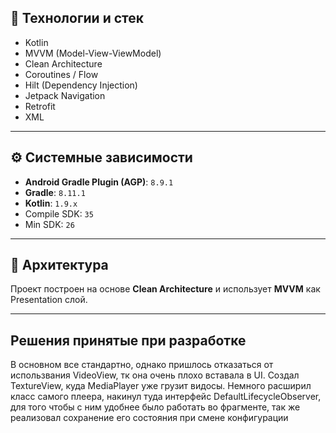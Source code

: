 ## 🔧 Технологии и стек

- Kotlin
- MVVM (Model-View-ViewModel)
- Clean Architecture
- Coroutines / Flow
- Hilt (Dependency Injection)
- Jetpack Navigation
- Retrofit
- XML

---

## ⚙️ Системные зависимости

- **Android Gradle Plugin (AGP)**: `8.9.1`
- **Gradle**: `8.11.1`
- **Kotlin**: `1.9.x`
- Compile SDK: `35`
- Min SDK: `26`

---

## 🧱 Архитектура

Проект построен на основе **Clean Architecture** и использует **MVVM** как Presentation слой. 

---

## Решения принятые при разработке

В основном все стандартно, однако пришлось отказаться от использвания VideoView, тк она очень плохо вставала в UI. Создал TextureView, куда MediaPlayer уже грузит видосы.
Немного расширил класс самого плеера, накинул туда интерфейс DefaultLifecycleObserver, для того чтобы с ним удобнее было работать во фрагменте, так же реализовал сохранение его состояния при смене конфигурации
